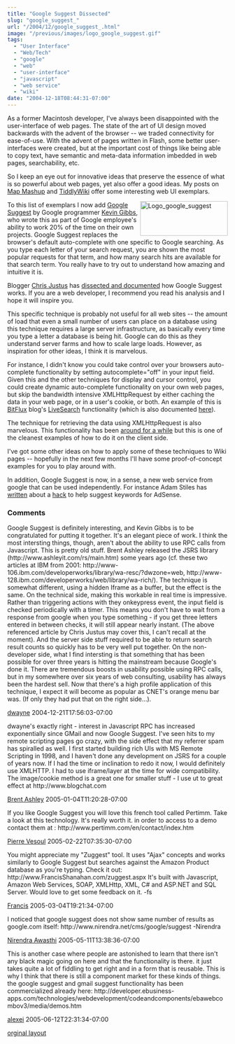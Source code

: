 ```yaml
---
title: "Google Suggest Dissected"
slug: "google_suggest_"
url: "/2004/12/google_suggest_.html"
image: "/previous/images/logo_google_suggest.gif"
tags:
  - "User Interface"
  - "Web/Tech"
  - "google"
  - "web"
  - "user-interface"
  - "javascript"
  - "web service"
  - "wiki"
date: "2004-12-18T08:44:31-07:00"
---
```

<p>As a former Macintosh developer, I've always been disappointed with the user-interface of web pages. The state of the art of UI design moved backwards with the advent of the browser -- we traded connectivity for ease-of-use. With the advent of pages written in Flash, some better user-interfaces were created, but at the important cost of things like being able to copy text, have semantic and meta-data information imbedded in web pages, searchability, etc.</p>
<p>So I keep an eye out for innovative ideas that preserve the essence of what is so powerful about web pages, yet also offer a good ideas. My posts on <a href="/2004/10/map_mashup.html">Map Mashup</a> and <a href="/2004/09/tiddlywiki.html">TiddlyWiki</a> offer some interesting web UI exemplars.</p>
<p><a href="http://www.google.com/webhp?hl=en&amp;complete=1"><img width="200" height="79" border="0" alt="Logo_google_suggest" title="Logo_google_suggest" src="/previous/images/logo_google_suggest.gif" style="margin: 0px 0px 5px 5px; float: right;" /></a></p>
<p>To this list of exemplars I now add <a href="http://www.google.com/webhp?hl=en&amp;complete=1">Google Suggest</a> by Google programmer <a href="http://www.google.com/googleblog/2004/12/ive-got-suggestion.html">Kevin Gibbs</a>, who wrote this as part of Google employee's ability to work 20% of the time on their own projects.
Google Suggest replaces the browser's default auto-complete with one specific to Google searching. As you type each letter of your search request, you are shown the most popular requests for that term, and how many search hits are available for that search term. You really have to try out to understand how amazing and intuitive it is.</p>
<p>Blogger <a href="http://serversideguy.blogspot.com/">Chris Justus</a> has <a href="http://serversideguy.blogspot.com/2004/12/google-suggest-dissected.html">dissected and documented</a> how Google Suggest works. If you are a web developer, I recommend you read his analysis and I hope it will inspire you.</p>
<p>This specific technique is probably not useful for all web sites -- the amount of load that even a small number of users can place on a database using this technique requires a large server infrastructure, as basically every time you type a letter a database is being hit. Google can do this as they understand server farms and how to scale large loads. However, as inspiration for other ideas, I think it is marvelous.</p>
<p>For instance, I didn't know you could take control over your browsers auto-complete functionality by setting autocomplete=&quot;off&quot; in your input field. Given this and the other techniques for display and cursor control, you could create dynamic auto-complete functionality on your own web pages, but skip the bandwidth intensive XMLHttpRequest by either caching the data in your web page, or in a user's cookie, or both. An example of this is <a href="http://blog.bitflux.ch/">BitFlux</a> blog's <a href="http://blog.bitflux.ch/archive/livesearch_roundup.html">LiveSearch</a> functionality (which is also documented <a href="http://blog4.bitflux.ch/wiki/LiveSearch">here</a>).</p>
<p>The technique for retrieving the data using XMLHttpRequest is also marvelous. This functionality has been <a href="http://developer.apple.com/internet/webcontent/xmlhttpreq.html">around for a while</a> but this is one of the cleanest examples of how to do it on the client side.</p>
<p>I've got some other ideas on how to apply some of these techniques to Wiki pages -- hopefully in the next few months I'll have some proof-of-concept examples for you to play around with.</p>
<p>In addition, Google Suggest is now, in a sense, a new web service from google that can be used independently. For instance Adam Stiles has <a href="http://www.adamstiles.com/adam/2004/12/hacking_google_.html">written</a> about a <a href="http://www.netcaptor.net/adsense/suggest.php">hack</a> to help suggest keywords for AdSense.</p>
<footer><h3>Comments</h3>
<div class="u-comment h-cite">
<p class="p-content p-name">Google Suggest is definitely interesting, and Kevin Gibbs is to be congratulated for putting it together. It's an elegant piece of work.
I think the most intersting things, though, aren't about the ability to use RPC calls from Javascript. This is pretty old stuff. Brent Ashley released the JSRS library (http://www.ashleyit.com/rs/main.htm) some years ago (cf. these two articles at IBM from 2001: http://www-106.ibm.com/developerworks/library/wa-resc/?dwzone=web, http://www-128.ibm.com/developerworks/web/library/wa-rich/). The technique is somewhat different, using a hidden Iframe as a buffer, but the effect is the same.
On the technical side, making this workable in real time is impressive. Rather than triggering actions with they onkeypress event, the input field is checked periodically with a timer. This means you don't have to wait from a response from google when you type something - if you get three letters entered in between checks, it will still appear nearly instant. (The above referenced article by Chris Justus may cover this, I can't recall at the moment). And the server side stuff required to be able to return search result counts so quickly has to be very well put together.
On the non-developer side, what I find intersting is that something that has been possible for over three years is hitting the mainstream because Google's done it. There are tremendous boosts in usability possible using RPC calls, but in my somewhere over six years of web consulting, usability has always been the hardest sell. Now that there's a high profile application of this technique, I expect it will become as popular as CNET's orange menu bar was. (If only they had put that on the right side...).
</p>
<a class="u-author h-card" href="http://iconys.com">dwayne</a>
<time class="dt-published" datetime="2004-12-21T17:56:03-07:00">2004-12-21T17:56:03-07:00</time>
</div>
<div class="u-comment h-cite">
<p class="p-content p-name">dwayne's exactly right - interest in Javascript RPC has increased exponentially since GMail and now Google Suggest.  I've seen hits to my remote scripting pages go crazy, with the side effect that my referrer spam has spiralled as well.
I first started building rich UIs with MS Remote Scripting in 1998, and I haven't done any development on JSRS for a couple of years now.  If I had the time or inclination to redo it now, I would definitely use XMLHTTP.  I had to use iframe/layer at the time for wide compatibility.
The image/cookie method is a great one for smaller stuff - I use ut to great effect at http://www.blogchat.com
</p>
<a class="u-author h-card" href="http://www.ashleyit.com/rs">Brent Ashley</a>
<time class="dt-published" datetime="2005-01-04T11:20:28-07:00">2005-01-04T11:20:28-07:00</time>
</div>
<div class="u-comment h-cite">
<p class="p-content p-name">If you like Google Suggest you will love this french tool called Pertimm. Take a look at this technology. It's really worth it. in order to access to a demo contact them at :
http://www.pertimm.com/en/contact/index.htm
</p>
<a class="u-author h-card" href="http://pouncha.typepad.com">Pierre Vesoul</a>
<time class="dt-published" datetime="2005-02-22T07:35:30-07:00">2005-02-22T07:35:30-07:00</time>
</div>
<div class="u-comment h-cite">
<p class="p-content p-name">You might appreciate my "Zuggest" tool.
It uses "Ajax" concepts and works similarly to Google Suggest but searches against the Amazon Product database as you're typing.
Check it out: http://www.FrancisShanahan.com/zuggest.aspx
It's built with Javascript, Amazon Web Services, SOAP, XMLHttp, XML, C# and ASP.NET and SQL Server.
Would love to get some feedback on it.
-fs
</p>
<a class="u-author h-card" href="http://www.FrancisShanahan.com">Francis</a>
<time class="dt-published" datetime="2005-03-04T19:21:34-07:00">2005-03-04T19:21:34-07:00</time>
</div>
<div class="u-comment h-cite">
<p class="p-content p-name">I noticed that google suggest does not show same number of results as google.com itself:
http://www.nirendra.net/cms/google/suggest
-Nirendra
</p>
<a class="u-author h-card" href="http://www.nirendra.net">Nirendra Awasthi</a>
<time class="dt-published" datetime="2005-05-11T13:38:36-07:00">2005-05-11T13:38:36-07:00</time>
</div>
<div class="u-comment h-cite">
<p class="p-content p-name">This is another case where people are astonished to learn that there isn't any black magic going on here and that the functionality is there. it just takes quite a lot of fiddling to get right and in a form that is reusable. This is why I think that there is still a component market for these kinds of things. the google suggest and gmail suggest functionality has been commercialized already here:
http://developer.ebusiness-apps.com/technologies/webdevelopment/codeandcomponents/ebawebcombov3/media/demos.htm
</p>
<a class="u-author h-card" href="http://www.alexeiwhite.com">alexei</a>
<time class="dt-published" datetime="2005-06-12T22:31:34-07:00">2005-06-12T22:31:34-07:00</time>
</div>
</footer>
<p class="previous"><a href="/previous/2004/12/google_suggest_.html" rel="syndication" class="u-syndication" >orginal layout</a></p>
